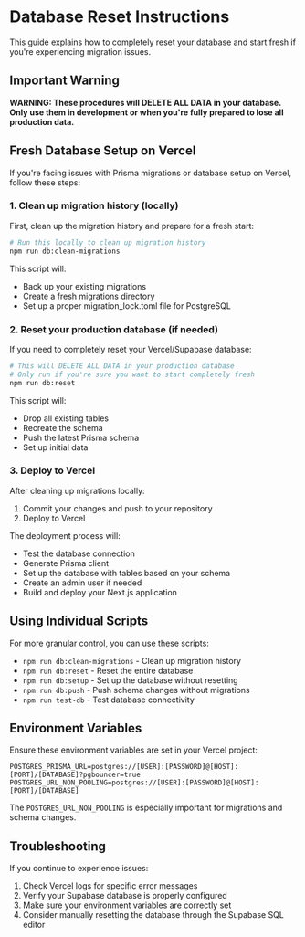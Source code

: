 # Database Reset Instructions

This guide explains how to completely reset your database and start fresh if you're experiencing migration issues.

## Important Warning

**WARNING: These procedures will DELETE ALL DATA in your database. Only use them in development or when you're fully prepared to lose all production data.**

## Fresh Database Setup on Vercel

If you're facing issues with Prisma migrations or database setup on Vercel, follow these steps:

### 1. Clean up migration history (locally)

First, clean up the migration history and prepare for a fresh start:

```bash
# Run this locally to clean up migration history
npm run db:clean-migrations
```

This script will:
- Back up your existing migrations
- Create a fresh migrations directory
- Set up a proper migration_lock.toml file for PostgreSQL

### 2. Reset your production database (if needed)

If you need to completely reset your Vercel/Supabase database:

```bash
# This will DELETE ALL DATA in your production database
# Only run if you're sure you want to start completely fresh
npm run db:reset
```

This script will:
- Drop all existing tables
- Recreate the schema
- Push the latest Prisma schema
- Set up initial data

### 3. Deploy to Vercel

After cleaning up migrations locally:

1. Commit your changes and push to your repository
2. Deploy to Vercel

The deployment process will:
- Test the database connection
- Generate Prisma client
- Set up the database with tables based on your schema
- Create an admin user if needed
- Build and deploy your Next.js application

## Using Individual Scripts

For more granular control, you can use these scripts:

- `npm run db:clean-migrations` - Clean up migration history
- `npm run db:reset` - Reset the entire database
- `npm run db:setup` - Set up the database without resetting
- `npm run db:push` - Push schema changes without migrations
- `npm run test-db` - Test database connectivity

## Environment Variables

Ensure these environment variables are set in your Vercel project:

```
POSTGRES_PRISMA_URL=postgres://[USER]:[PASSWORD]@[HOST]:[PORT]/[DATABASE]?pgbouncer=true
POSTGRES_URL_NON_POOLING=postgres://[USER]:[PASSWORD]@[HOST]:[PORT]/[DATABASE]
```

The `POSTGRES_URL_NON_POOLING` is especially important for migrations and schema changes.

## Troubleshooting

If you continue to experience issues:

1. Check Vercel logs for specific error messages
2. Verify your Supabase database is properly configured
3. Make sure your environment variables are correctly set
4. Consider manually resetting the database through the Supabase SQL editor 